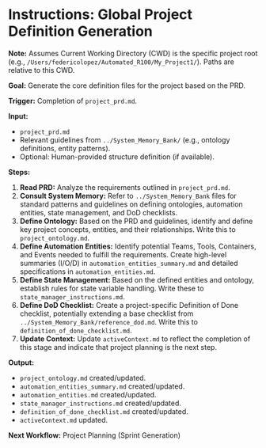 # Instructions: Global Project Definition Generation

**Note:** Assumes Current Working Directory (CWD) is the specific project root (e.g., `/Users/federicolopez/Automated_R100/My_Project1/`). Paths are relative to this CWD.

**Goal:** Generate the core definition files for the project based on the PRD.

**Trigger:** Completion of `project_prd.md`.

**Input:**
- `project_prd.md`
- Relevant guidelines from `../System_Memory_Bank/` (e.g., ontology definitions, entity patterns).
- Optional: Human-provided structure definition (if available).

**Steps:**
1.  **Read PRD:** Analyze the requirements outlined in `project_prd.md`.
2.  **Consult System Memory:** Refer to `../System_Memory_Bank` files for standard patterns and guidelines on defining ontologies, automation entities, state management, and DoD checklists.
3.  **Define Ontology:** Based on the PRD and guidelines, identify and define key project concepts, entities, and their relationships. Write this to `project_ontology.md`.
4.  **Define Automation Entities:** Identify potential Teams, Tools, Containers, and Events needed to fulfill the requirements. Create high-level summaries (I/O/D) in `automation_entities_summary.md` and detailed specifications in `automation_entities.md`.
5.  **Define State Management:** Based on the defined entities and ontology, establish rules for state variable handling. Write these to `state_manager_instructions.md`.
6.  **Define DoD Checklist:** Create a project-specific Definition of Done checklist, potentially extending a base checklist from `../System_Memory_Bank/reference_dod.md`. Write this to `definition_of_done_checklist.md`.
7.  **Update Context:** Update `activeContext.md` to reflect the completion of this stage and indicate that project planning is the next step.

**Output:**
- `project_ontology.md` created/updated.
- `automation_entities_summary.md` created/updated.
- `automation_entities.md` created/updated.
- `state_manager_instructions.md` created/updated.
- `definition_of_done_checklist.md` created/updated.
- `activeContext.md` updated.

**Next Workflow:** Project Planning (Sprint Generation)
